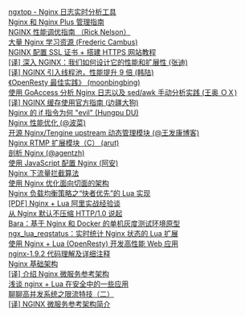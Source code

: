 [ngxtop - Nginx 日志实时分析工具](http://weekly.manong.io/bounce?url=https%3A%2F%2Fgithub.com%2Flebinh%2Fngxtop&aid=849&nid=25)  
[Nginx 和 Nginx Plus 管理指南](http://weekly.manong.io/bounce?url=http%3A%2F%2Fnginx.com%2Fresources%2Fadmin-guide%2F&aid=921&nid=27)  
[NGINX 性能调优指南 （Rick Nelson）](http://weekly.manong.io/bounce?url=http%3A%2F%2Fnginx.com%2Fblog%2Ftuning-nginx%2F&aid=1500&nid=47)  
[大量 Nginx 学习资源 (Frederic Cambus)](http://weekly.manong.io/bounce?url=https%3A%2F%2Fgithub.com%2Ffcambus%2Fnginx-resources&aid=1792&nid=57)  
[NGINX 配置 SSL 证书 + 搭建 HTTPS 网站教程](http://weekly.manong.io/bounce?url=https%3A%2F%2Fs.how%2Fnginx-ssl%2F&aid=2514&nid=74)  
[[译] 深入 NGINX：我们如何设计它的性能和扩展性 (张迪)](http://weekly.manong.io/bounce?url=http%3A%2F%2Fwww.cnbeta.com%2Farticles%2F402709.htm&aid=2547&nid=75)  
[[译] NGINX 引入线程池，性能提升 9 倍 (韩陆)](http://weekly.manong.io/bounce?url=http%3A%2F%2Fwww.infoq.com%2Fcn%2Farticles%2Fthread-pools-boost-performance-9x&aid=2695&nid=77)  
[《OpenResty 最佳实践》 (moonbingbing)](http://weekly.manong.io/bounce?url=http%3A%2F%2Fmoonbingbing.gitbooks.io%2Fopenresty-best-practices%2Fcontent%2F&aid=2878&nid=79)  
[使用 GoAccess 分析 Nginx 日志以及 sed/awk 手动分析实践 (王奥 ＯＸ)](http://weekly.manong.io/bounce?url=http%3A%2F%2Fwsgzao.github.io%2Fpost%2Fgoaccess%2F&aid=2963&nid=80)  
[[译] NGINX 缓存使用官方指南 (边疆大狗)](http://weekly.manong.io/bounce?url=http%3A%2F%2Fwww.jointforce.com%2Fjfperiodical%2Farticle%2F949&aid=3134&nid=82)  
[Nginx 的 if 指令为何 "evil" (Hungpu DU)](http://weekly.manong.io/bounce?url=http%3A%2F%2Fialloc.org%2Fposts%2F2015%2F07%2F28%2Fngx-notes-http-evil-if-1%2F&aid=3160&nid=82)  
[Nginx 性能优化 (@波菜)](http://weekly.manong.io/bounce?url=http%3A%2F%2Fyikebocai.com%2F2014%2F10%2Fnginx-performance-tunning%2F&aid=3275&nid=84)  
[开源 Nginx/Tengine upstream 动态管理模块 (@王发康博客)](http://weekly.manong.io/bounce?url=https%3A%2F%2Fgithub.com%2FSinaMSRE%2Flua-upstream-nginx-module&aid=3328&nid=84)  
[Nginx RTMP 扩展模块（C） (arut)](http://weekly.manong.io/bounce?url=https%3A%2F%2Fgithub.com%2Farut%2Fnginx-rtmp-module&aid=3329&nid=84)  
[剖析 Nginx (@agentzh)](http://weekly.manong.io/bounce?url=https%3A%2F%2Fopenresty.org%2Fdownload%2Fagentzh-nginx-tutorials-zhcn.html&aid=3533&nid=87)  
[使用 JavaScript 配置 Nginx (阿安)](http://weekly.manong.io/bounce?url=http%3A%2F%2Fannn.me%2Fjavascript-nginx%2F%3Fhmsr%3Dtoutiao.io%26utm_medium%3Dtoutiao.io%26utm_source%3Dtoutiao.io&aid=3819&nid=90)  
[Nginx 下流量拦截算法](http://weekly.manong.io/bounce?url=http%3A%2F%2Fhomeway.me%2F2015%2F10%2F21%2Fnginx-lua-traffic-limit-algorithm%2F&aid=4018&nid=92)  
[使用 Nginx 优化面向切面的架构](http://weekly.manong.io/bounce?url=https%3A%2F%2Fruby-china.org%2Ftopics%2F28017&aid=4304&nid=95)  
[Nginx 负载均衡策略之“快者优先”的 Lua 实现](http://weekly.manong.io/bounce?url=http%3A%2F%2Fblog.jamespan.me%2F2015%2F11%2F27%2Ffastest-first-load-balancer-for-nginx-with-lua%2F&aid=4503&nid=97)  
[[PDF] Nginx + Lua 阿⾥实战经验谈](http://weekly.manong.io/bounce?url=http%3A%2F%2Firesty.com%2Fdownload%2Febook%2F2015_con%2Fsunchuanwen.pdf&aid=4597&nid=98)  
[从 Nginx 默认不压缩 HTTP/1.0 说起](http://weekly.manong.io/bounce?url=https%3A%2F%2Fimququ.com%2Fpost%2Fwhy-nginx-disable-gzip-in-http10.html&aid=4672&nid=99)  
[Bara：基于 Nginx 和 Docker 的单机灰度测试环境原型](http://weekly.manong.io/bounce?url=https%3A%2F%2Fgithub.com%2Fliubin%2Fbara&aid=4722&nid=99)  
[ngx_lua_reqstatus：实时统计 Nginx 状态的 Lua 扩展](http://weekly.manong.io/bounce?url=https%3A%2F%2Fgithub.com%2Fzheng-ji%2Fngx_lua_reqstatus&aid=4964&nid=102)  
[使用 Nginx + Lua (OpenResty) 开发高性能 Web 应用](http://weekly.manong.io/bounce?url=http%3A%2F%2Fjinnianshilongnian.iteye.com%2Fblog%2F2280928&aid=5435&nid=108)  
[nginx-1.9.2 代码理解及详细注释](http://weekly.manong.io/bounce?url=https%3A%2F%2Fgithub.com%2Fy123456yz%2Freading-code-of-nginx-1.9.2&aid=6031&nid=115)  
[Nginx 基础架构](http://weekly.manong.io/bounce?url=http%3A%2F%2Fandremouche.github.io%2Fnginx%2Fnginx-internal-basic-architecture.html&aid=6180&nid=117)  
[[译] 介绍 Nginx 微服务参考架构](http://weekly.manong.io/bounce?url=http%3A%2F%2Fwww.jointforce.com%2Fjfperiodical%2Farticle%2F1657&aid=6358&nid=119)  
[浅谈 nginx + Lua 在安全中的一些应用](http://weekly.manong.io/bounce?url=https%3A%2F%2Fzhuanlan.zhihu.com%2Fp%2F21362834&aid=6645&nid=123)  
[聊聊高并发系统之限流特技（二）](http://weekly.manong.io/bounce?url=http%3A%2F%2Fmp.weixin.qq.com%2Fs%3F__biz%3DMzIwODA4NjMwNA%3D%3D%26mid%3D2652897782%26idx%3D1%26sn%3Dcb46b23b2778f14ea3bcc419eb0392ce&aid=6606&nid=123)  
[[译] NGINX 微服务参考架构简介](http://weekly.manong.io/bounce?url=http%3A%2F%2Fwww.jointforce.com%2Fjfperiodical%2Farticle%2F2502&aid=6880&nid=127)  
